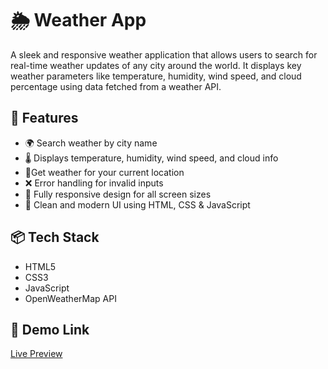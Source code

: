 # 🌦️ Weather App

A sleek and responsive weather application that allows users to search for real-time weather updates of any city around the world. It displays key weather parameters like temperature, humidity, wind speed, and cloud percentage using data fetched from a weather API.

## 🚀 Features
- 🌍 Search weather by city name
- 🌡️ Displays temperature, humidity, wind speed, and cloud info
- 📍Get weather for your current location
- ❌ Error handling for invalid inputs
- 📱 Fully responsive design for all screen sizes
- 🎨 Clean and modern UI using HTML, CSS & JavaScript

## 📦 Tech Stack
- HTML5
- CSS3
- JavaScript
- OpenWeatherMap API

## 🔗 Demo Link

[Live Preview](https://weather-app-1805.netlify.app/)

